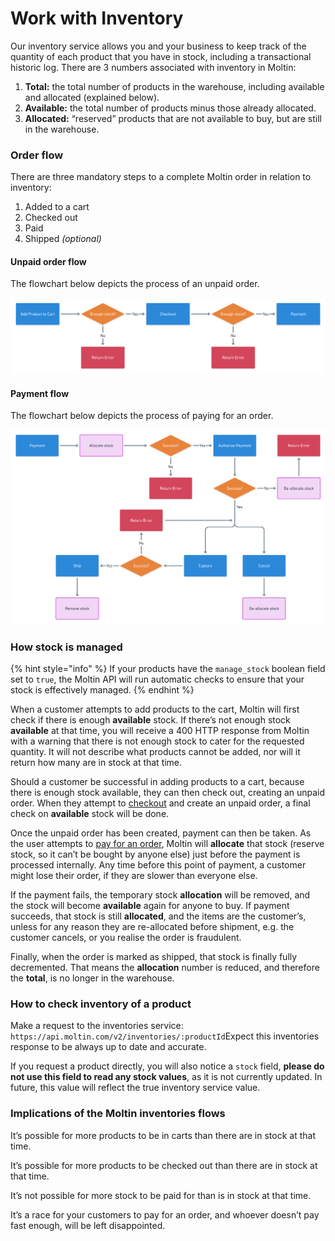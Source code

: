 # Work with Inventory

Our inventory service allows you and your business to keep track of the quantity of each product that you have in stock, including a transactional historic log. There are 3 numbers associated with inventory in Moltin:

1. **Total:** the total number of products in the warehouse, including available and allocated \(explained below\).
2. **Available:** the total number of products minus those already allocated.
3. **Allocated:** “reserved” products that are not available to buy, but are still in the warehouse.

### Order flow

There are three mandatory steps to a complete Moltin order in relation to inventory:

1. Added to a cart
2. Checked out
3. Paid
4. Shipped _\(optional\)_

#### Unpaid order flow

The flowchart below depicts the process of an unpaid order.

![](../.gitbook/assets/unpaid-order-flow-2x.png)

#### Payment flow

The flowchart below depicts the process of paying for an order.

![](../.gitbook/assets/payment-flow-2x-1.png)

### How stock is managed

{% hint style="info" %}
If your products have the `manage_stock` boolean field set to `true`, the Moltin API will run automatic checks to ensure that your stock is effectively managed.
{% endhint %}

When a customer attempts to add products to the cart, Moltin will first check if there is enough **available** stock. If there’s not enough stock **available** at that time, you will receive a 400 HTTP response from Moltin with a warning that there is not enough stock to cater for the requested quantity. It will not describe what products cannot be added, nor will it return how many are in stock at that time.

Should a customer be successful in adding products to a cart, because there is enough stock available, they can then check out, creating an unpaid order. When they attempt to [checkout](https://docs.moltin.com/carts-and-checkout/checkout) and create an unpaid order, a final check on **available** stock will be done.

Once the unpaid order has been created, payment can then be taken. As the user attempts to [pay for an order](https://docs.moltin.com/payments/paying-for-an-order), Moltin will **allocate** that stock \(reserve stock, so it can’t be bought by anyone else\) just before the payment is processed internally. Any time before this point of payment, a customer might lose their order, if they are slower than everyone else.

If the payment fails, the temporary stock **allocation** will be removed, and the stock will become **available** again for anyone to buy. If payment succeeds, that stock is still **allocated**, and the items are the customer’s, unless for any reason they are re-allocated before shipment, e.g. the customer cancels, or you realise the order is fraudulent.

Finally, when the order is marked as shipped, that stock is finally fully decremented. That means the **allocation** number is reduced, and therefore the **total**, is no longer in the warehouse.

### How to check inventory of a product

Make a request to the inventories service: `https://api.moltin.com/v2/inventories/:productId`Expect this inventories response to be always up to date and accurate.

If you request a product directly, you will also notice a `stock` field, **please do not use this field to read any stock values**, as it is not currently updated. In future, this value will reflect the true inventory service value.

### Implications of the Moltin inventories flows

It’s possible for more products to be in carts than there are in stock at that time.

It’s possible for more products to be checked out than there are in stock at that time.

It’s not possible for more stock to be paid for than is in stock at that time.

It’s a race for your customers to pay for an order, and whoever doesn’t pay fast enough, will be left disappointed.  


